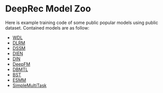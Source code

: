 # DeepRec Model Zoo

Here is example training code of some public popular models using public dataset.
Contained models are as follow:
- [WDL](WDL/README.md)
- [DLRM](DLRM/README.md)
- [DSSM](DSSM/README.md)
- [DIEN](DIEN/README.md)
- [DIN](DIN/README.md)
- [DeepFM](DeepFM/README.md)
- [DBMTL](DBMTL/README.md)
- [BST](BST/README.md)
- [ESMM](ESMM/README.md)
- [SimpleMultiTask](SimpleMultiTask/README.md)
